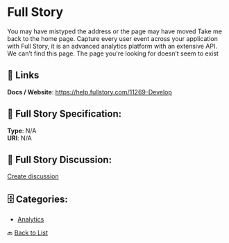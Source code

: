 # Full Story


You may have mistyped the address or the page may have moved Take me back to the home page. Capture every user event across your application with Full Story, it is an advanced analytics platform with an extensive API. We can’t find this page.  The page you're looking for doesn’t seem to exist

##  🔗 Links
**Docs / Website**: https://help.fullstory.com/11269-Develop

## 🧬 Full Story Specification:
**Type**: N/A  
**URI**: N/A

## 💬 Full Story Discussion:
[Create discussion](https://github.com/apis-list/apis-list/discussions/new)

## 🗄️ Categories:
- [Analytics](https://github.com/apis-list/apis-list#analytics-)




🔙 [Back to List](https://github.com/apis-list/apis-list)
